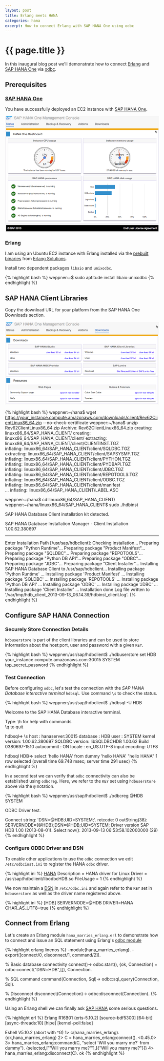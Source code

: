 ```yaml
---
layout: post
title: Erlang meets HANA
categories: hana
excerpt: How to connect Erlang with SAP HANA One using odbc
---
```

# {{ page.title }}

In this inaugural blog post we'll demonstrate how to connect [Erlang][erlang] and [SAP HANA One][hana_one] via [odbc][odbc].

## Prerequisites

### [SAP HANA One][hana_one]

You have successfully deployed an EC2 instance with [SAP HANA One][hana_one_setup].

![SAP HANA One Status](/assets/hana/HANA_One_Status.png)

### Erlang

I am using an Ubuntu EC2 instance with Erlang installed via the [prebuilt binaries][erlang_solutions_prebuilt] from [Erlang Solutions][erlang_solutions].

Install two dependent packages `libaio` and `unixodbc`.

{% highlight bash %}
weppner:~$ sudo aptitude install libaio unixodbc
{% endhighlight %}

## SAP HANA Client Libraries

Copy the download URL for your platform from the SAP HANA One Downloads section.

![SAP HANA One Download Section](/assets/hana/HANA_One_Downloads.png)

{% highlight bash %}
weppner:~/hana$ wget https://your_instance.compute.amazonaws.com/downloads/client/Rev62ClientLinux86_64.zip --no-check-certificate
weppner:~/hana$ unzip Rev62ClientLinux86_64.zip 
Archive:  Rev62ClientLinux86_64.zip
   creating: linuxx86_64/SAP_HANA_CLIENT/
   creating: linuxx86_64/SAP_HANA_CLIENT/client/
 extracting: linuxx86_64/SAP_HANA_CLIENT/client/CLIENTINST.TGZ  
  inflating: linuxx86_64/SAP_HANA_CLIENT/client/SQLDBC.TGZ  
 extracting: linuxx86_64/SAP_HANA_CLIENT/client/SAPSYSMF.TGZ  
  inflating: linuxx86_64/SAP_HANA_CLIENT/client/PYTHON.TGZ  
  inflating: linuxx86_64/SAP_HANA_CLIENT/client/PYDBAPI.TGZ  
  inflating: linuxx86_64/SAP_HANA_CLIENT/client/JDBC.TGZ  
  inflating: linuxx86_64/SAP_HANA_CLIENT/client/REPOTOOLS.TGZ  
  inflating: linuxx86_64/SAP_HANA_CLIENT/client/ODBC.TGZ  
  inflating: linuxx86_64/SAP_HANA_CLIENT/client/manifest  
  ...
  inflating: linuxx86_64/SAP_HANA_CLIENT/LABEL.ASC

weppner:~/hana$ cd linuxx86_64/SAP_HANA_CLIENT/
weppner:~/hana/linuxx86_64/SAP_HANA_CLIENT$ sudo ./hdbinst 

SAP HANA Database Client installation kit detected.


SAP HANA Database Installation Manager - Client Installation 1.00.62.380697
***************************************************************************


Enter Installation Path [/usr/sap/hdbclient]: 
Checking installation...
Preparing package "Python Runtime"...
Preparing package "Product Manifest"...
Preparing package "SQLDBC"...
Preparing package "REPOTOOLS"...
Preparing package "Python DB API"...
Preparing package "ODBC"...
Preparing package "JDBC"...
Preparing package "Client Installer"...
Installing SAP HANA Database Client to /usr/sap/hdbclient...
Installing package 'Python Runtime' ...
Installing package 'Product Manifest' ...
Installing package 'SQLDBC' ...
Installing package 'REPOTOOLS' ...
Installing package 'Python DB API' ...
Installing package 'ODBC' ...
Installing package 'JDBC' ...
Installing package 'Client Installer' ...
Installation done
Log file written to '/var/tmp/hdb_client_2013-09-13_06.14.39/hdbinst_client.log'.
{% endhighlight %}

## Configure SAP HANA Connection

### Securely Store Connection Details

`hdbuserstore` is part of the client libraries and can be used to store information about the host:port, user and password with a given `KEY`.

{% highlight bash %}
weppner:/usr/sap/hdbclient$ ./hdbuserstore set HDB your_instance.compute.amazonaws.com:30015 SYSTEM top_secret_password
{% endhighlight %}

### Test Connection

Before configuring `odbc`, let's test the connection with the _SAP HANA Database interactive terminal_ `hdbsql`. Use command `\s` to check the status.

{% highlight bash %}
weppner:/usr/sap/hdbclient$ ./hdbsql -U HDB

Welcome to the SAP HANA Database interactive terminal.
                                           
Type:  \h for help with commands          
       \q to quit                         

hdbsql=> \s
host          : hanaserver:30015
database      : HDB
user          : SYSTEM
kernel version: 1.00.62.380697
SQLDBC version: libSQLDBCHDB 1.00.62 Build 0380697-1510
autocommit    : ON
locale        : en_US.UTF-8
input encoding: UTF8

hdbsql HDB=> select 'hello HANA' from dummy
'hello HANA'
"hello HANA"
1 row selected (overall time 69.748 msec; server time 291 usec)
{% endhighlight %}

In a second test we can verify that `odbc` connectivity can also be established using `odbcreg`. Here, we refer to the `KEY` set using `hdbuserstore` above via the `@` notation.

{% highlight bash %}
weppner:/usr/sap/hdbclient$ ./odbcreg @HDB SYSTEM

ODBC Driver test.

Connect string: 'DSN=@HDB;UID=SYSTEM;'.
retcode:	 0
outString(38):	SERVERNODE={@HDB};DSN=@HDB;UID=SYSTEM;
Driver version SAP HDB 1.00 (2013-08-01).
Select now(): 2013-09-13 06:53:58.102000000 (29)
{% endhighlight %}

### Configure ODBC Driver and DSN

To enable other applications to use the `odbc` connection we edit `/etc/odbcinst.ini` to register the HANA `odbc` driver.

{% highlight ini %}
[HANA]
Description     = HANA driver for Linux
Driver          = /usr/sap/hdbclient/libodbcHDB.so
FileUsage       = 1
{% endhighlight %}

We now maintain a [DSN][dsn] in `/etc/odbc.ini` and again refer to the `KEY` set in `hdbuserstore` as well as the driver name registered above.

{% highlight ini %}
[HDB]
SERVERNODE=@HDB
DRIVER=HANA
CHAR_AS_UTF8=true
{% endhighlight %}

## Connect from Erlang

Let's create an Erlang module `hana_marries_erlang.erl` to demonstrate how to connect and issue an SQL statement using Erlang's [odbc module](http://www.erlang.org/doc/man/odbc.html)

{% highlight erlang linenos %}
-module(hana_marries_erlang).
-export([connect/0, disconnect/1, command/2]).

% Basic database connectivity
connect()->
  odbc:start(),
  {ok, Connection} = odbc:connect("DSN=HDB",[]),
  Connection.

% SQL command
command(Connection, Sql)->
  odbc:sql_query(Connection, Sql).

% Disconnect
disconnect(Connection)->
  odbc:disconnect(Connection).
{% endhighlight %}

Using an Erlang shell we can finally ask [SAP HANA][hana] some serious questions.

{% highlight erl %}
Erlang R16B01 (erts-5.10.2) [source-bdf5300] [64-bit] [async-threads:10] [hipe] [kernel-poll:false]

Eshell V5.10.2  (abort with ^G)
1> c(hana_marries_erlang).
{ok,hana_marries_erlang}
2> C = hana_marries_erlang:connect().
<0.45.0>
3> hana_marries_erlang:command(C, "select 'Will you marry me?' from dummy").
{selected,["'Will you marry me?'"],[{"Will you marry me?"}]}
4> hana_marries_erlang:disconnect(C).
ok
{% endhighlight %}

[erlang]: http://www.erlang.org
[erlang_solutions]: https://www.erlang-solutions.com
[erlang_solutions_prebuilt]: https://www.erlang-solutions.com/downloads/download-erlang-otp
[hana]: http://help.sap.com/hana
[hana_one]: http://help.sap.com/hana_one
[hana_one_setup]: http://www.saphana.com/docs/DOC-2437
[odbc]: http://en.wikipedia.org/wiki/odbc
[dsn]: http://en.wikipedia.org/wiki/Data_Source_Name